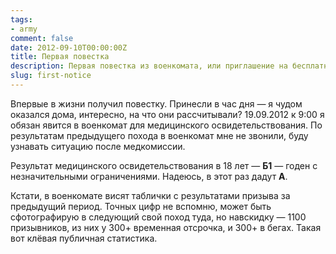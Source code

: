 ```yaml
---
tags:
- army
comment: false
date: 2012-09-10T00:00:00Z
title: Первая повестка
description: Первая повестка из военкомата, или приглашение на бесплатные годовые курсы экзистенциализма
slug: first-notice
---
```


Впервые в жизни получил повестку. Принесли в час дня — я чудом оказался дома, интересно, на что они рассчитывали?
19.09.2012 к 9:00 я обязан явится в военкомат для медицинского освидетельствования. По результатам предыдущего похода в военкомат мне не звонили, буду узнавать ситуацию после медкомиссии.

Результат медицинского освидетельствования в 18 лет — **Б1** — годен с незначительными ограничениями. Надеюсь, в этот раз дадут **А**.

Кстати, в военкомате висят таблички с результатами призыва за предыдущий период. Точных цифр не вспомню, может быть сфотографирую в следующий свой поход туда, но навскидку — 1100 призывников, из них у 300+ временная отсрочка, и 300+ в бегах. Такая вот клёвая публичная статистика.

<!--more-->
